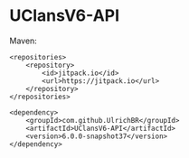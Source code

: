 # UClansV6-API

Maven:

<pre><code>&lt;repositories&gt;
    &lt;repository&gt;
        &lt;id&gt;jitpack.io&lt;/id&gt;
        &lt;url&gt;https://jitpack.io&lt;/url&gt;
    &lt;/repository&gt;
&lt;/repositories&gt;

&lt;dependency&gt;
    &lt;groupId&gt;com.github.UlrichBR&lt;/groupId&gt;
    &lt;artifactId&gt;UClansV6-API&lt;/artifactId&gt;
    &lt;version&gt;6.0.0-snapshot37&lt;/version&gt;
&lt;/dependency&gt;</code></pre>
